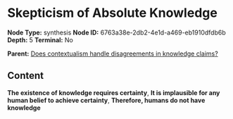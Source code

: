 # Skepticism of Absolute Knowledge

**Node Type:** synthesis
**Node ID:** 6763a38e-2db2-4e1d-a469-eb1910dfdb6b
**Depth:** 5
**Terminal:** No

**Parent:** [Does contextualism handle disagreements in knowledge claims?](does-contextualism-handle-disagreements-in-knowledge-claims-antithesis-4c64443c-1f55-46f8-a0e1-f184d684de4d.md)

## Content

**The existence of knowledge requires certainty**, **It is implausible for any human belief to achieve certainty**, **Therefore, humans do not have knowledge**

